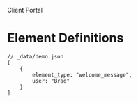 Client Portal 

# Element Definitions

```
// _data/demo.json
[
    {
        element_type: "welcome_message",
        user: "Brad"
    }
]
```
